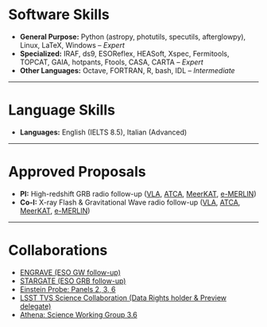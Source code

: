 # Software Skills

- **General Purpose:** Python (astropy, photutils, specutils, afterglowpy), Linux, LaTeX, Windows – *Expert*
- **Specialized:** IRAF, ds9, ESOReflex, HEASoft, Xspec, Fermitools, TOPCAT, GAIA, hotpants, Ftools, CASA, CARTA – *Expert*
- **Other Languages:** Octave, FORTRAN, R, bash, IDL – *Intermediate*

---

# Language Skills

- **Languages:** English (IELTS 8.5), Italian (Advanced)
 
---

# Approved Proposals

- **PI:** High-redshift GRB radio follow-up ([VLA](https://science.nrao.edu/facilities/vla), [ATCA](https://www.narrabri.atnf.csiro.au/), [MeerKAT](https://www.sarao.ac.za/science/meerkat/about-meerkat/), [e-MERLIN](https://www.e-merlin.ac.uk/))  
- **Co-I:** X-ray Flash & Gravitational Wave radio follow-up ([VLA](https://science.nrao.edu/facilities/vla), [ATCA](https://www.narrabri.atnf.csiro.au/), [MeerKAT](https://www.sarao.ac.za/science/meerkat/about-meerkat/), [e-MERLIN](https://www.e-merlin.ac.uk/))

---

# Collaborations

- [ENGRAVE (ESO GW follow-up)](http://www.engrave-eso.org/)
- [STARGATE (ESO GRB follow-up)](https://indico.in2p3.fr/event/25549/contributions/102089/attachments/66998/93846/Stargate.pdf)
- [Einstein Probe: Panels 2, 3, 6](https://ep.bao.ac.cn/ep/)
- [LSST TVS Science Collaboration (Data Rights holder & Preview delegate)](https://lsst-tvssc.github.io/)
- [Athena: Science Working Group 3.6](https://www.the-athena-x-ray-observatory.eu/en/athena-community)
